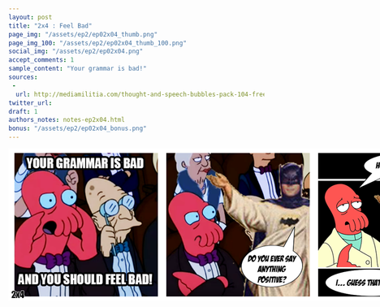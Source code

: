 ```yaml
---
layout: post
title: "2x4 : Feel Bad"
page_img: "/assets/ep2/ep02x04_thumb.png"
page_img_100: "/assets/ep2/ep02x04_thumb_100.png"
social_img: "/assets/ep2/ep02x04.png"
accept_comments: 1
sample_content: "Your grammar is bad!"
sources: 
 - 
  url: http://mediamilitia.com/thought-and-speech-bubbles-pack-104-free-vectors-and-images/
twitter_url: 
draft: 1
authors_notes: notes-ep2x04.html
bonus: "/assets/ep2/ep02x04_bonus.png"
---
```



<div style="margin-left: auto; margin-right: auto; width: 900px;">
  <img src="/assets/ep2/ep02x04.png" alt="Feel Bad" style="width: 900px" />
</div>

<div style="display: none">
  Script:

  Zoidberg: Your grammar is bad. And you should feel bad!
  Batman Jesus: Do you ever say anything positive?
  Zoidberg: How about Zoidberg?
  Batman Jesus: I... guess that's better.

  Batman Jesus Zoidberg: I could get used to this.
</div>
